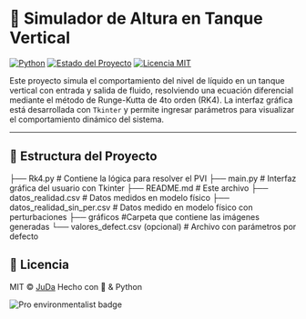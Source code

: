 # 🚰 Simulador de Altura en Tanque Vertical

[![Python](https://img.shields.io/badge/Python-3.10+-blue.svg)](https://www.python.org/)
[![Estado del Proyecto](https://img.shields.io/badge/Estado-En%20desarrollo-yellow)]()
[![Licencia MIT](https://img.shields.io/badge/Licencia-MIT-green.svg)](LICENSE)

Este proyecto simula el comportamiento del nivel de líquido en un tanque vertical con entrada y salida de fluido, resolviendo una ecuación diferencial mediante el método de Runge-Kutta de 4to orden (RK4). La interfaz gráfica está desarrollada con `Tkinter` y permite ingresar parámetros para visualizar el comportamiento dinámico del sistema.

---

## 📂 Estructura del Proyecto

├── Rk4.py # Contiene la lógica para resolver el PVI 
├── main.py # Interfaz gráfica del usuario con Tkinter 
├── README.md # Este archivo 
├── datos_realidad.csv # Datos medidos en modelo físico
├── datos_realidad_sin_per.csv # Datos medido en modelo físico con perturbaciones
├── gráficos  #Carpeta que contiene las imágenes generadas
└── valores_defect.csv (opcional) # Archivo con parámetros por defecto

## 📜 Licencia
MIT © [JuDa](https://github.com/Juda-Tech-Green)
Hecho con 💚 & Python

![Pro environmentalist badge](https://img.shields.io/badge/dev-environmentalist-green)